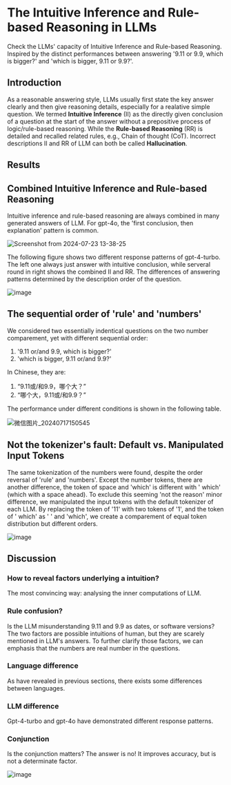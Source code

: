 # The Intuitive Inference and Rule-based Reasoning in LLMs
Check the LLMs' capacity of Intuitive Inference and Rule-based Reasoning. Inspired by the distinct performances between answering '9.11 or 9.9, which is bigger?'  and 'which is bigger, 9.11 or 9.9?'.

## Introduction
As a reasonable answering style, LLMs usually first state the key answer clearly and then give reasoning details, especially for a realative simple question. We termed **Intuitive Inference** (II) as the directly given conclusion of a question at the start of the answer without a prepositive process of logic/rule-based reasoning. While the **Rule-based Reasoning** (RR) is detailed and recalled related rules, e.g., Chain of thought (CoT). Incorrect descriptions II and RR of LLM can both be called **Hallucination**.

## Results
## Combined Intuitive Inference and Rule-based Reasoning
Intuitive inference and rule-based reasoning are always combined in many generated answers of LLM. For gpt-4o, the 'first conclusion, then explanation' pattern is common.

![Screenshot from 2024-07-23 13-38-25](https://github.com/user-attachments/assets/598f0404-bd60-4fe5-82df-0211ca82a9cb)


The following figure shows two different response patterns of gpt-4-turbo. The left one always just answer with intuitive conclusion, while serveral round in right shows the combined II and RR. The differences of answering patterns determined by the description order of the question.

![image](https://github.com/user-attachments/assets/83425386-274d-46dc-800c-9ddbcc15023c)



## The sequential order of 'rule' and 'numbers'
We considered two essentially indentical questions on the two number comparement, yet with different sequential order:
1. '9.11 or/and 9.9, which is bigger?'
2. 'which is bigger, 9.11 or/and 9.9?'

In Chinese, they are:
1. “9.11或/和9.9，哪个大？”
2. “哪个大，9.11或/和9.9？”

The performance under different conditions is shown in the following table.

![微信图片_20240717150545](https://github.com/user-attachments/assets/c845798a-d023-4f93-817a-3394522fcad0)


## Not the tokenizer's fault: Default vs. Manipulated Input Tokens
The same tokenization of the numbers were found, despite the order reversal of 'rule' and 'numbers'. Except the number tokens, there are another difference, the token of space and 'which' is different with ' which' (which with a space ahead). To exclude this seeming 'not the reason' minor difference, we manipulated the input tokens with the default tokenizer of each LLM. By replacing the token of '11' with two tokens of '1', and the token of ' which' as ' ' and 'which', we create a comparement of equal token distribution but different orders.

![image](https://github.com/user-attachments/assets/e4ade3b1-1f54-4fe4-97bb-cfc8b4e6f11c)


## Discussion

### How to reveal factors underlying a intuition?
The most convincing way: analysing the inner computations of LLM.

### Rule confusion?
Is the LLM misunderstanding 9.11 and 9.9 as dates, or software versions? The two factors are possible intuitions of human, but they are scarely mentioned in LLM's answers. To further clarify those factors, we can emphasis that the numbers are real number in the questions.

### Language difference
As have revealed in previous sections, there exists some differences between languages.

### LLM difference
Gpt-4-turbo and gpt-4o have demonstrated different response patterns.

### Conjunction
Is the conjunction matters? The answer is no! It improves accuracy, but is not a determinate factor.

![image](https://github.com/user-attachments/assets/924168d2-83e2-4b29-b8db-746cf1a3a32a)

